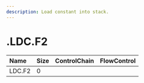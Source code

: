 ```yaml
---
description: Load constant into stack.
---
```


# .LDC.F2

| Name | Size | ControlChain | FlowControl |
| :--- | :--- | :--- | :--- |
| LDC.F2 | 0 |  |  |

